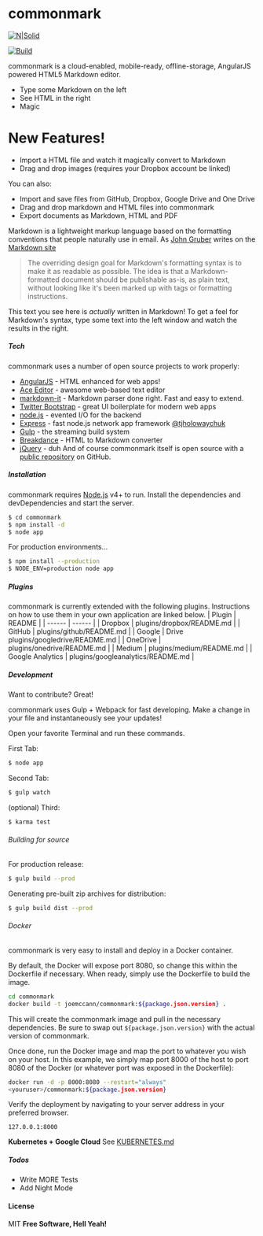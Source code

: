 # commonmark
[![N|Solid](https://cldup.com/dTxpPi9lDf.thumb.png)](https://nodesource.com/products/nsolid)

[![Build](https://travis-ci.com/joemccann/dillinger.svg?branch=master)](https://travis-ci.org/joemccann/commonmark)

commonmark is a cloud-enabled, mobile-ready, offline-storage, AngularJS powered HTML5
Markdown editor.

* Type some Markdown on the left
* See HTML in the right
* Magic

# New Features!
* Import a HTML file and watch it magically convert to Markdown
* Drag and drop images (requires your Dropbox account be linked)

You can also:
* Import and save files from GitHub, Dropbox, Google Drive and One Drive
* Drag and drop markdown and HTML files into commonmark
* Export documents as Markdown, HTML and PDF

Markdown is a lightweight markup language based on the formatting conventions that
people naturally use in email. As [John Gruber](https://daringfireball.net/) writes on the [Markdown site](https://daringfireball.net/projects/markdown/)
> The overriding design goal for Markdown's formatting syntax is to make it as
readable as possible. The idea is that a Markdown-formatted document should be
publishable as-is, as plain text, without looking like it's been marked up with
tags or formatting instructions.

This text you see here is *actually* written in Markdown! To get a feel for Markdown's
syntax, type some text into the left window and watch the results in the right.

##### Tech
commonmark uses a number of open source projects to work properly:
* [AngularJS](https://angularjs.org/) - HTML enhanced for web apps!
* [Ace Editor](http://ace.ajax.org/) - awesome web-based text editor
* [markdown-it](https://github.com/markdown-it/markdown-it) - Markdown parser done right. Fast and easy to extend.
* [Twitter Bootstrap](https://twitter.github.com/bootstrap/) - great UI boilerplate for modern web apps
* [node.js](https://nodejs.org/en/) - evented I/O for the backend
* [Express](http://expressjs.com/) - fast node.js network app framework [@tjholowaychuk](https://twitter.com/tjholowaychuk)
* [Gulp](https://gulpjs.com/) - the streaming build system
* [Breakdance](https://breakdance.github.io/breakdance/) - HTML to Markdown converter
* [jQuery](https://jquery.com/) - duh
And of course commonmark itself is open source with a [public repository](https://github.com/joemccann/commonmark) on GitHub.

##### Installation
commonmark requires [Node.js](https://nodejs.org/en/) v4+ to run.
Install the dependencies and devDependencies and start the server.
```sh
$ cd commonmark
$ npm install -d
$ node app
```
For production environments...
```sh
$ npm install --production
$ NODE_ENV=production node app
```
##### Plugins
commonmark is currently extended with the following plugins. Instructions on how to
use them in your own application are linked below.
| Plugin | README |
| ------ | ------ |
| Dropbox | plugins/dropbox/README.md |
| GitHub | plugins/github/README.md |
| Google | Drive plugins/googledrive/README.md |
| OneDrive | plugins/onedrive/README.md |
| Medium | plugins/medium/README.md |
| Google Analytics | plugins/googleanalytics/README.md |

##### Development
Want to contribute? Great!

commonmark uses Gulp + Webpack for fast developing. Make a change in your file and
instantaneously see your updates!

Open your favorite Terminal and run these commands.

First Tab:
```sh
$ node app
```
Second Tab:
```sh
$ gulp watch
```

(optional) Third:
```sh
$ karma test
```

###### Building for source

For production release:
```sh
$ gulp build --prod
```
Generating pre-built zip archives for distribution:
```sh
$ gulp build dist --prod
```

###### Docker
commonmark is very easy to install and deploy in a Docker container.

By default, the Docker will expose port 8080, so change this within the Dockerfile if necessary. When ready, simply use the Dockerfile to build the image.
```sh
cd commonmark
docker build -t joemccann/commonmark:${package.json.version} .
``` 
This will create the commonmark image and pull in the necessary dependencies. Be sure to swap out ```${package.json.version}``` with the actual version of commonmark.

Once done, run the Docker image and map the port to whatever you wish on your host. In this example, we simply map port 8000 of the host to port 8080 of the Docker (or
whatever port was exposed in the Dockerfile):
```sh
docker run -d -p 8000:8080 --restart="always"
<youruser>/commonmark:${package.json.version}
```

Verify the deployment by navigating to your server address in your preferred browser.
```
127.0.0.1:8000
```
**Kubernetes + Google Cloud**
See [KUBERNETES.md](https://github.com/joemccann/commonmark/blob/master/KUBERNETES.md)
##### Todos
* Write MORE Tests
* Add Night Mode
#### License
MIT
**Free Software, Hell Yeah!**
